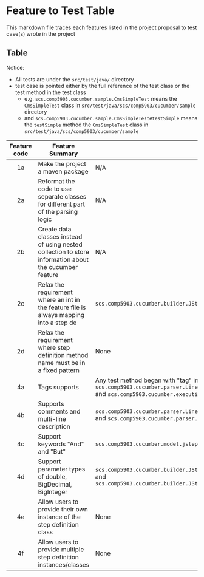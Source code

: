 # Feature to Test Table

This markdown file traces each features listed in the project proposal to test case(s) wrote in the project

## Table

Notice:

- All tests are under the `src/test/java/` directory
- test case is pointed either by the full reference of the test class or the test method in the test class
    - e.g. `scs.comp5903.cucumber.sample.CmsSimpleTest` means the `CmsSimpleTest` class
      in `src/test/java/scs/comp5903/cucumber/sample` directory
    - and `scs.comp5903.cucumber.sample.CmsSimpleTest#testSimple` means the `testSimple` method the `CmsSimpleTest`
      class in `src/test/java/scs/comp5903/cucumber/sample`

| Feature code | Feature Summary                                                                                        | Unit Test                                                                                                                                                                                                                           | Integration Test                                                                                                                                         | N/A Reason                                       |
|:------------:|--------------------------------------------------------------------------------------------------------|-------------------------------------------------------------------------------------------------------------------------------------------------------------------------------------------------------------------------------------|----------------------------------------------------------------------------------------------------------------------------------------------------------|--------------------------------------------------|
|      1a      | Make the project a maven package                                                                       | N/A                                                                                                                                                                                                                                 | N/A                                                                                                                                                      | Untestable                                       |
|      2a      | Reformat the code to use separate classes for different part of the parsing logic                      | N/A                                                                                                                                                                                                                                 | N/A                                                                                                                                                      | This is done by designing the new structure      |
|      2b      | Create data classes instead of using nested collection to store information about the cucumber feature | N/A                                                                                                                                                                                                                                 | N/A                                                                                                                                                      | This is also done by designing the new structure |
|      2c      | Relax the requirement where an int in the feature file is always mapping into a step de                | `scs.comp5903.cucumber.builder.JStepParameterExtractorTest#canIgnoreIfNotDeclared`                                                                                                                                                  | None                                                                                                                                                     |                                                  |
|      2d      | Relax the requirement where step definition method name must be in a fixed pattern                     | None                                                                                                                                                                                                                                | `scs.comp5903.cucumber.sample.RummikubEasyCucumberIntegrationTest`                                                                                       |                                                  |
|      4a      | Tags supports                                                                                          | Any test method began with "tag" in `scs.comp5903.cucumber.parser.LineByLineParserParsingTest`<br/>and `scs.comp5903.cucumber.execution.tag.BaseFilteringTagTest` | `scs.comp5903.cucumber.parser.JFeatureFileParserTest#canParseTags`<br/>and `scs.comp5903.cucumber.sample.TagFilteringTest`                               |                                                  |
|      4b      | Supports comments and multi-line description                                                           | `scs.comp5903.cucumber.parser.LineByLineParserParsingTest` <br/>and `scs.comp5903.cucumber.parser.LineByLineParserBuildingTest`                                                                                                     | `scs.comp5903.cucumber.parser.JFeatureFileParserTest#canIgnoreCommentsAndDescription`                                                                    |                                                  |
|      4c      | Support keywords "And" and "But"                                                                       | `scs.comp5903.cucumber.model.jstep.AbstractJStepTest`                                                                                                                                                                               | `scs.comp5903.cucumber.parser.DetailBuilderTest` <br/>and any tests that runs the Rummikub feature file in `src/test/resources/sample/jfeature/rummikub` |                                                  |
|      4d      | Support parameter types of double, BigDecimal, BigInteger                                              | `scs.comp5903.cucumber.builder.JStepParameterExtractorRegexTest` <br/>and `scs.comp5903.cucumber.builder.JStepParameterExtractorTest#testExtractParameters2`                                                                        | `scs.comp5903.cucumber.sample.DecimalAndBigIntTest`                                                                                                      |                                                  |
|      4e      | Allow users to provide their own instance of the step definition class                                 | None                                                                                                                                                                                                                                | `scs.comp5903.cucumber.sample.CmsSimpleTest`                                                                                                             |                                                  |
|      4f      | Allow users to provide multiple step definition instances/classes                                      | None                                                                                                                                                                                                                                | `scs.comp5903.cucumber.sample.EasyCucumberApiTest`                                                                                                       |                                                  |                                                  |

